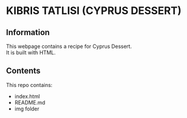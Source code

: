 # KIBRIS TATLISI (CYPRUS DESSERT)
## Information
This webpage contains a recipe for Cyprus Dessert.  
It is built with HTML.
## Contents
This repo contains:
- index.html
- README.md
- img folder
